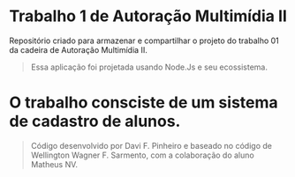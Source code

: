 # Trabalho 1 de Autoração Multimídia II
 Repositório criado para armazenar e compartilhar o projeto do trabalho 01 da cadeira de Autoração Multimídia II.

> Essa aplicação foi projetada usando Node.Js e seu ecossistema. 

# O trabalho consciste de um sistema de cadastro de alunos.

> Código desenvolvido por Davi F. Pinheiro e baseado no código de Wellington Wagner F. Sarmento, com a colaboração do aluno Matheus NV.


